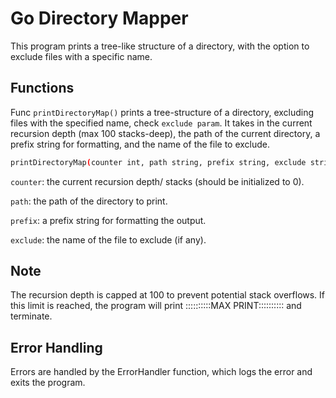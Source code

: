 # Go Directory Mapper

This program prints a tree-like structure of a directory, with the option to exclude files with a specific name.

## Functions

Func `printDirectoryMap()` prints a tree-structure of a directory, excluding files with the specified name, check `exclude param`. It takes in the current recursion depth (max 100 stacks-deep), the path of the current directory, a prefix string for formatting, and the name of the file to exclude.

```sh
printDirectoryMap(counter int, path string, prefix string, exclude string)
```

`counter`: the current recursion depth/ stacks (should be initialized to 0).

`path`: the path of the directory to print.

`prefix`: a prefix string for formatting the output.

`exclude`: the name of the file to exclude (if any).

## Note

The recursion depth is capped at 100 to prevent potential stack overflows. If this limit is reached, the program will print ::::::::::MAX PRINT:::::::::: and terminate.

## Error Handling

Errors are handled by the ErrorHandler function, which logs the error and exits the program.
